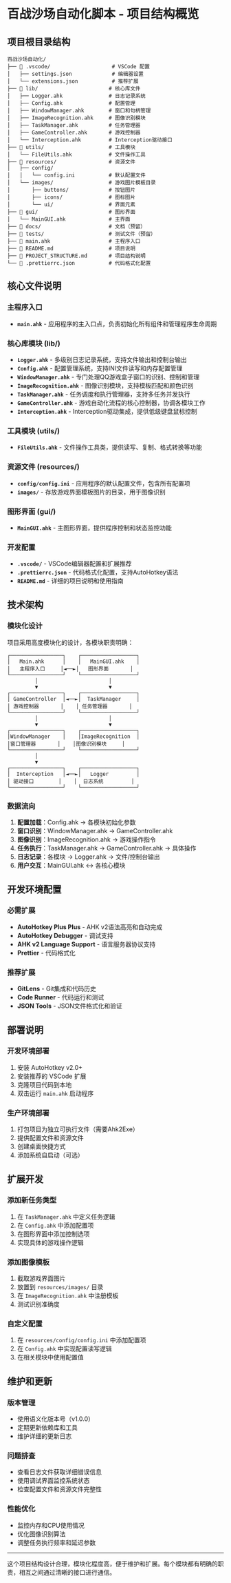 # 百战沙场自动化脚本 - 项目结构概览

## 项目根目录结构

```
百战沙场自动化/
├── 📁 .vscode/                    # VSCode 配置
│   ├── settings.json             # 编辑器设置
│   └── extensions.json           # 推荐扩展
├── 📁 lib/                       # 核心库文件
│   ├── Logger.ahk               # 日志记录系统
│   ├── Config.ahk               # 配置管理
│   ├── WindowManager.ahk        # 窗口和句柄管理
│   ├── ImageRecognition.ahk     # 图像识别模块
│   ├── TaskManager.ahk          # 任务管理器
│   ├── GameController.ahk       # 游戏控制器
│   └── Interception.ahk         # Interception驱动接口
├── 📁 utils/                     # 工具模块
│   └── FileUtils.ahk            # 文件操作工具
├── 📁 resources/                 # 资源文件
│   ├── config/
│   │   └── config.ini           # 默认配置文件
│   └── images/                  # 游戏图片模板目录
│       ├── buttons/             # 按钮图片
│       ├── icons/               # 图标图片
│       └── ui/                  # 界面元素
├── 📁 gui/                       # 图形界面
│   └── MainGUI.ahk              # 主界面
├── 📁 docs/                      # 文档（预留）
├── 📁 tests/                     # 测试文件（预留）
├── 📄 main.ahk                   # 主程序入口
├── 📄 README.md                  # 项目说明
├── 📄 PROJECT_STRUCTURE.md       # 项目结构说明
└── 📄 .prettierrc.json           # 代码格式化配置
```

## 核心文件说明

### 主程序入口
- **`main.ahk`** - 应用程序的主入口点，负责初始化所有组件和管理程序生命周期

### 核心库模块 (lib/)
- **`Logger.ahk`** - 多级别日志记录系统，支持文件输出和控制台输出
- **`Config.ahk`** - 配置管理系统，支持INI文件读写和内存配置管理
- **`WindowManager.ahk`** - 专门处理QQ游戏盒子窗口的识别、控制和管理
- **`ImageRecognition.ahk`** - 图像识别模块，支持模板匹配和颜色识别
- **`TaskManager.ahk`** - 任务调度和执行管理器，支持多任务并发执行
- **`GameController.ahk`** - 游戏自动化流程的核心控制器，协调各模块工作
- **`Interception.ahk`** - Interception驱动集成，提供低级键盘鼠标控制

### 工具模块 (utils/)
- **`FileUtils.ahk`** - 文件操作工具类，提供读写、复制、格式转换等功能

### 资源文件 (resources/)
- **`config/config.ini`** - 应用程序的默认配置文件，包含所有配置项
- **`images/`** - 存放游戏界面模板图片的目录，用于图像识别

### 图形界面 (gui/)
- **`MainGUI.ahk`** - 主图形界面，提供程序控制和状态监控功能

### 开发配置
- **`.vscode/`** - VSCode编辑器配置和扩展推荐
- **`.prettierrc.json`** - 代码格式化配置，支持AutoHotkey语法
- **`README.md`** - 详细的项目说明和使用指南

## 技术架构

### 模块化设计
项目采用高度模块化的设计，各模块职责明确：

```
┌─────────────────┐    ┌──────────────────┐
│   Main.ahk      │    │   MainGUI.ahk    │
│   主程序入口     │◄──►│   图形界面       │
└─────────────────┘    └──────────────────┘
         │                       │
         ▼                       ▼
┌─────────────────┐    ┌──────────────────┐
│ GameController  │◄──►│  TaskManager     │
│ 游戏控制器       │    │ 任务管理器       │
└─────────────────┘    └──────────────────┘
         │                       │
         ▼                       ▼
┌─────────────────┐    ┌──────────────────┐
│WindowManager    │    │ImageRecognition  │
│窗口管理器       │    │图像识别模块     │
└─────────────────┘    └──────────────────┘
         │
         ▼
┌─────────────────┐    ┌──────────────────┐
│  Interception   │◄──►│   Logger         │
│ 驱动接口        │    │  日志系统         │
└─────────────────┘    └──────────────────┘
```

### 数据流向
1. **配置加载**：Config.ahk → 各模块初始化参数
2. **窗口识别**：WindowManager.ahk → GameController.ahk
3. **图像识别**：ImageRecognition.ahk → 游戏操作指令
4. **任务执行**：TaskManager.ahk → GameController.ahk → 具体操作
5. **日志记录**：各模块 → Logger.ahk → 文件/控制台输出
6. **用户交互**：MainGUI.ahk ↔ 各核心模块

## 开发环境配置

### 必需扩展
- **AutoHotkey Plus Plus** - AHK v2语法高亮和自动完成
- **AutoHotkey Debugger** - 调试支持
- **AHK v2 Language Support** - 语言服务器协议支持
- **Prettier** - 代码格式化

### 推荐扩展
- **GitLens** - Git集成和代码历史
- **Code Runner** - 代码运行和测试
- **JSON Tools** - JSON文件格式化和验证

## 部署说明

### 开发环境部署
1. 安装 AutoHotkey v2.0+
2. 安装推荐的 VSCode 扩展
3. 克隆项目代码到本地
4. 双击运行 `main.ahk` 启动程序

### 生产环境部署
1. 打包项目为独立可执行文件（需要Ahk2Exe）
2. 提供配置文件和资源文件
3. 创建桌面快捷方式
4. 添加系统自启动（可选）

## 扩展开发

### 添加新任务类型
1. 在 `TaskManager.ahk` 中定义任务逻辑
2. 在 `Config.ahk` 中添加配置项
3. 在图形界面中添加控制选项
4. 实现具体的游戏操作逻辑

### 添加图像模板
1. 截取游戏界面图片
2. 放置到 `resources/images/` 目录
3. 在 `ImageRecognition.ahk` 中注册模板
4. 测试识别准确度

### 自定义配置
1. 在 `resources/config/config.ini` 中添加配置项
2. 在 `Config.ahk` 中实现配置读写逻辑
3. 在相关模块中使用配置值

## 维护和更新

### 版本管理
- 使用语义化版本号（v1.0.0）
- 定期更新依赖库和工具
- 维护详细的更新日志

### 问题排查
- 查看日志文件获取详细错误信息
- 使用调试界面监控系统状态
- 检查配置文件和资源文件完整性

### 性能优化
- 监控内存和CPU使用情况
- 优化图像识别算法
- 调整任务执行频率和延迟参数

---

这个项目结构设计合理，模块化程度高，便于维护和扩展。每个模块都有明确的职责，相互之间通过清晰的接口进行通信。